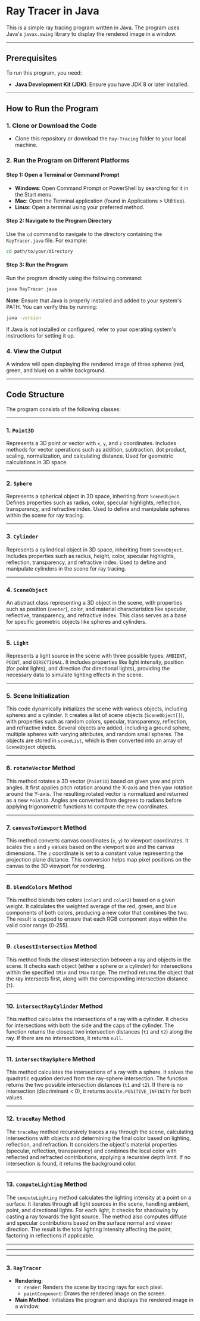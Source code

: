 # Ray Tracer in Java

This is a simple ray tracing program written in Java. The program uses Java's `javax.swing` library to display the rendered image in a window.

---


## Prerequisites

To run this program, you need:

- **Java Development Kit (JDK)**: Ensure you have JDK 8 or later installed.

---

## How to Run the Program

### 1. Clone or Download the Code

- Clone this repository or download the `Ray-Tracing` folder to your local machine.

### 2. Run the Program on Different Platforms

#### Step 1: Open a Terminal or Command Prompt

- **Windows**: Open Command Prompt or PowerShell by searching for it in the Start menu.
- **Mac**: Open the Terminal application (found in Applications > Utilities).
- **Linux**: Open a terminal using your preferred method.

#### Step 2: Navigate to the Program Directory

Use the `cd` command to navigate to the directory containing the `RayTracer.java` file. For example:

```bash
cd path/to/your/directory
```

#### Step 3: Run the Program

Run the program directly using the following command:

```bash
java RayTracer.java
```

**Note**: Ensure that Java is properly installed and added to your system's PATH. You can verify this by running:

```bash
java -version
```

If Java is not installed or configured, refer to your operating system's instructions for setting it up.

### 4. View the Output

A window will open displaying the rendered image of three spheres (red, green, and blue) on a white background.

---

## Code Structure

The program consists of the following classes:

---

### 1. `Point3D`

Represents a 3D point or vector with `x`, `y`, and `z` coordinates. Includes methods for vector operations such as addition, subtraction, dot product, scaling, normalization, and calculating distance. Used for geometric calculations in 3D space.

---

### 2. `Sphere`

Represents a spherical object in 3D space, inheriting from `SceneObject`. Defines properties such as radius, color, specular highlights, reflection, transparency, and refractive index. Used to define and manipulate spheres within the scene for ray tracing.

---

### 3. `Cylinder`

Represents a cylindrical object in 3D space, inheriting from `SceneObject`. Includes properties such as radius, height, color, specular highlights, reflection, transparency, and refractive index. Used to define and manipulate cylinders in the scene for ray tracing.

---

### 4. `SceneObject`

An abstract class representing a 3D object in the scene, with properties such as position (`center`), color, and material characteristics like specular, reflective, transparency, and refractive index. This class serves as a base for specific geometric objects like spheres and cylinders.

---

### 5. `Light`

Represents a light source in the scene with three possible types: `AMBIENT`, `POINT`, and `DIRECTIONAL`. It includes properties like light intensity, position (for point lights), and direction (for directional lights), providing the necessary data to simulate lighting effects in the scene.

---

### 5. Scene Initialization

This code dynamically initializes the scene with various objects, including spheres and a cylinder. It creates a list of scene objects (`SceneObject[]`), with properties such as random colors, specular, transparency, reflection, and refractive index. Several objects are added, including a ground sphere, multiple spheres with varying attributes, and random small spheres. The objects are stored in `sceneList`, which is then converted into an array of `SceneObject` objects.

---

### 6. `rotateVector` Method

This method rotates a 3D vector (`Point3D`) based on given yaw and pitch angles. It first applies pitch rotation around the X-axis and then yaw rotation around the Y-axis. The resulting rotated vector is normalized and returned as a new `Point3D`. Angles are converted from degrees to radians before applying trigonometric functions to compute the new coordinates.

---

### 7. `canvasToViewport` Method

This method converts canvas coordinates (`x`, `y`) to viewport coordinates. It scales the `x` and `y` values based on the viewport size and the canvas dimensions. The `z` coordinate is set to a constant value representing the projection plane distance. This conversion helps map pixel positions on the canvas to the 3D viewport for rendering.

---

### 8. `blendColors` Method

This method blends two colors (`color1` and `color2`) based on a given weight. It calculates the weighted average of the red, green, and blue components of both colors, producing a new color that combines the two. The result is capped to ensure that each RGB component stays within the valid color range (0-255).

---

### 9. `closestIntersection` Method

This method finds the closest intersection between a ray and objects in the scene. It checks each object (either a sphere or a cylinder) for intersections within the specified `tMin` and `tMax` range. The method returns the object that the ray intersects first, along with the corresponding intersection distance (`t`).

---

### 10. `intersectRayCylinder` Method

This method calculates the intersections of a ray with a cylinder. It checks for intersections with both the side and the caps of the cylinder. The function returns the closest two intersection distances (`t1` and `t2`) along the ray. If there are no intersections, it returns `null`.

---

### 11. `intersectRaySphere` Method

This method calculates the intersections of a ray with a sphere. It solves the quadratic equation derived from the ray-sphere intersection. The function returns the two possible intersection distances (`t1` and `t2`). If there is no intersection (discriminant < 0), it returns `Double.POSITIVE_INFINITY` for both values.

---

### 12. `traceRay` Method

The `traceRay` method recursively traces a ray through the scene, calculating intersections with objects and determining the final color based on lighting, reflection, and refraction. It considers the object's material properties (specular, reflection, transparency) and combines the local color with reflected and refracted contributions, applying a recursive depth limit. If no intersection is found, it returns the background color.

---

### 13. `computeLighting` Method

The `computeLighting` method calculates the lighting intensity at a point on a surface. It iterates through all light sources in the scene, handling ambient, point, and directional lights. For each light, it checks for shadowing by casting a ray towards the light source. The method also computes diffuse and specular contributions based on the surface normal and viewer direction. The result is the total lighting intensity affecting the point, factoring in reflections if applicable.

---
---
---

### 3. `RayTracer`

- **Rendering**:
  - `render`: Renders the scene by tracing rays for each pixel.
  - `paintComponent`: Draws the rendered image on the screen.
- **Main Method**: Initializes the program and displays the rendered image in a window.

---
